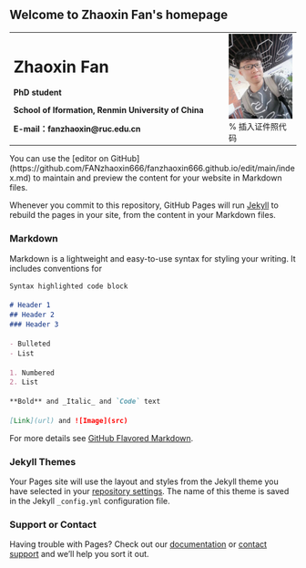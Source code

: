 ## Welcome to Zhaoxin Fan's homepage


<table border="0">
  <tr>
    <td width="75%">
      <h1>Zhaoxin Fan </h1>
      <p><b>PhD student</b></p>
      <p><b>School of Iformation, Renmin University of China</b></p>
      <p><b>E-mail：fanzhaoxin@ruc.edu.cn</b></p>
    </td>
    <td width="25%">
      <img src="/zhaoxinfan.jpg" width="100%">      % 插入证件照代码
    </td>
  </tr>
</table>
You can use the [editor on GitHub](https://github.com/FANzhaoxin666/fanzhaoxin666.github.io/edit/main/index.md) to maintain and preview the content for your website in Markdown files.

Whenever you commit to this repository, GitHub Pages will run [Jekyll](https://jekyllrb.com/) to rebuild the pages in your site, from the content in your Markdown files.

### Markdown

Markdown is a lightweight and easy-to-use syntax for styling your writing. It includes conventions for

```markdown
Syntax highlighted code block

# Header 1
## Header 2
### Header 3

- Bulleted
- List

1. Numbered
2. List

**Bold** and _Italic_ and `Code` text

[Link](url) and ![Image](src)
```

For more details see [GitHub Flavored Markdown](https://guides.github.com/features/mastering-markdown/).

### Jekyll Themes

Your Pages site will use the layout and styles from the Jekyll theme you have selected in your [repository settings](https://github.com/FANzhaoxin666/fanzhaoxin666.github.io/settings). The name of this theme is saved in the Jekyll `_config.yml` configuration file.

### Support or Contact

Having trouble with Pages? Check out our [documentation](https://docs.github.com/categories/github-pages-basics/) or [contact support](https://github.com/contact) and we’ll help you sort it out.
